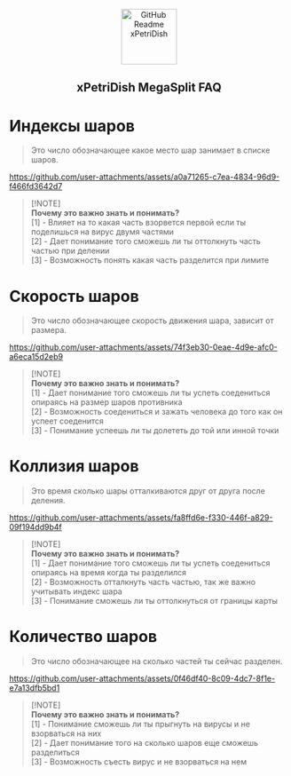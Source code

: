 <p align="center">
 <img width="100px" src="https://skins9cached.petridish.info/engine/serverskins/466159.png" align="center" alt="GitHub Readme xPetriDish" />
 <h2 align="center">xPetriDish MegaSplit FAQ</h2>
</p>

# Индексы шаров
> Это число обозначающее какое место шар занимает в списке шаров.

https://github.com/user-attachments/assets/a0a71265-c7ea-4834-96d9-f466fd3642d7

> [!NOTE]\
> **Почему это важно знать и понимать?** \
> [1] - Влияет на то какая часть взорвется первой если ты поделишься на вирус двумя частями \
> [2] - Дает понимание того сможешь ли ты оттолкнуть часть частью при делении \
> [3] - Возможность понять какая часть разделится при лимите

# Скорость шаров
> Это число обозначающее скорость движения шара, зависит от размера.

https://github.com/user-attachments/assets/74f3eb30-0eae-4d9e-afc0-a6eca15d2eb9

> [!NOTE]\
> **Почему это важно знать и понимать?** \
> [1] - Дает понимание того сможешь ли ты успеть соедениться опираясь на размер шаров противника \
> [2] - Возможность соедениться и зажать человека до того как он успеет соеденится \
> [3] - Понимание успеешь ли ты долететь до той или инной точки

# Коллизия шаров
> Это время сколько шары отталкиваются друг от друга после деления.

https://github.com/user-attachments/assets/fa8ffd6e-f330-446f-a829-09f194dd9b4f

> [!NOTE]\
> **Почему это важно знать и понимать?** \
> [1] - Дает понимание того сможешь ли ты успеть соедениться опираясь на время когда ты разделился \
> [2] - Возможность отталкнуть часть частью, так же важно учитывать индекс шара \
> [3] - Понимание сможешь ли ты оттолкнуться от границы карты


# Количество шаров
> Это число обозначающее на сколько частей ты сейчас разделен.

https://github.com/user-attachments/assets/0f46df40-8c09-4dc7-8f1e-e7a13dfb5bd1

> [!NOTE]\
> **Почему это важно знать и понимать?** \
> [1] - Понимание сможешь ли ты прыгнуть на вирусы и не взорваться на них \
> [2] - Дает понимание того на сколько шаров еще сможешь разделиться \
> [3] - Возможность съесть вирус и не взорваться на нем 


